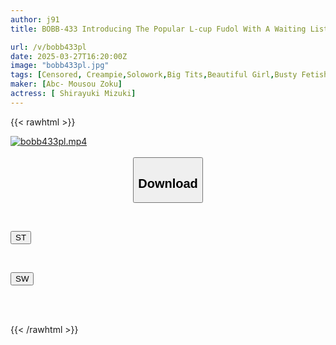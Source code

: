 ```yaml
---
author: j91
title: BOBB-433 Introducing The Popular L-cup Fudol With A Waiting List! Thoroughly Enjoy The Huge Breasts Of A Hokkaido Girl Raised In The Northern Land! Boin "Shiroyuki Mizuki" Box

url: /v/bobb433pl
date: 2025-03-27T16:20:00Z
image: "bobb433pl.jpg"
tags: [Censored, Creampie,Solowork,Big Tits,Beautiful Girl,Busty Fetish,Ultra-Huge Tits	]
maker: [Abc- Mousou Zoku]
actress: [ Shirayuki Mizuki]
---
```



{{< rawhtml >}}

<div class="video" data-videoid="DobJYGA7rlck71Z">
    <a href="javascript:;">
        <img src="/v/bobb433pl/bobb433pl.jpg" width="WIDTH" height="HEIGHT" alt="bobb433pl.mp4" loading="lazy">
    </a>
</div>

<script type="text/javascript" src="https://j91.asia/asset/on-demand-st.js"></script>

<br>
  <link rel="stylesheet" href="https://j91.asia/asset/bs5.css">
  
  <center>
  <button class="btn btn-primary" type="button" data-bs-toggle="collapse" data-bs-target=".multi-collapse" aria-expanded="false" aria-controls="multiCollapseExample1 multiCollapseExample2"><h2>Download</h2></button></center>
</p>
<div class="row">
  <div class="col">
    <div class="collapse multi-collapse" id="multiCollapseExample1">
      <div class="card card-body">
	      	      <br>
<div class="buttons">  
<p><a href="/v/bobb433pl/st.html" target="_blank"><button class="btn-hover color-3"><i class="fa fa-download"></i> ST</button></a></p></div>
    </div>
  </div>
</div>
  <div class="col">
    <div class="collapse multi-collapse" id="multiCollapseExample2">
      <div class="card card-body">
	      <br>
<div class="buttons">
<p><a href="/v/bobb433pl/sw.html" target="_blank"><button class="btn-hover color-2"><i class="fa fa-download"></i> SW</button></a></p></div>
<br><br>
      </div>
    </div>
  </div>
</div>

{{< /rawhtml >}}